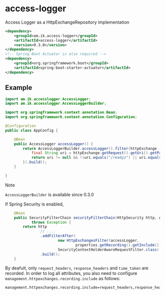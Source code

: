 # access-logger
Access Logger as a HttpExchangeRepository implementation 

```xml
<dependency>
	<groupId>am.ik.access-logger</groupId>
	<artifactId>access-logger</artifactId>
	<version>0.3.0</version>
</dependency>
<!-- Spring Boot Actuator is also required -->
<dependency>
	<groupId>org.springframework.boot</groupId>
	<artifactId>spring-boot-starter-actuator</artifactId>
</dependency>
```


## Example

```java
import am.ik.accesslogger.AccessLogger;
import am.ik.accesslogger.AccessLoggerBuilder;

import org.springframework.context.annotation.Bean;
import org.springframework.context.annotation.Configuration;

@Configuration
public class AppConfig {

	@Bean
	public AccessLogger accessLogger() {
		return AccessLoggerBuilder.accessLogger().filter(httpExchange -> {
			final String uri = httpExchange.getRequest().getUri().getPath();
			return uri != null && !(uri.equals("/readyz") || uri.equals("/livez") || uri.startsWith("/actuator"));
		}).build();
	}

}
```

> [!NOTE]
> `AccessLoggerBuilder` is available since 0.3.0 

If Spring Security is enabled,


```java
	@Bean
	public SecurityFilterChain securityFilterChain(HttpSecurity http, AccessLogger accessLogger, HttpExchangesProperties properties)
			throws Exception {
		return http
				// ....
				.addFilterAfter(
						new HttpExchangesFilter(accessLogger,
								properties.getRecording().getInclude()),
						SecurityContextHolderAwareRequestFilter.class)
				.build();
	}
```

By deafult, only `request_headers`, `response_headers` and `time_taken` are recorded.
In order to log all attributes, you also need to configure `management.httpexchanges.recording.include` as follows:

```properties
management.httpexchanges.recording.include=request_headers,response_headers,remote_address,principal,time_taken
```
